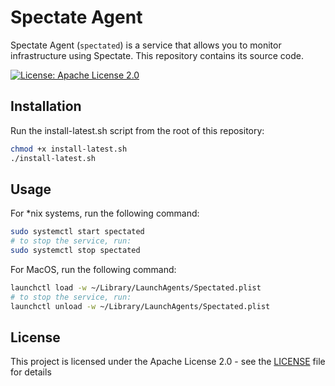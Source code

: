 # Spectate Agent

Spectate Agent (`spectated`) is a service that allows you to monitor infrastructure using Spectate. This repository contains its source code.

[![License: Apache License 2.0](https://img.shields.io/badge/License-Apache%20License%202.0-yellow.svg)](https://opensource.org/license/apache-2-0/)

## Installation

Run the install-latest.sh script from the root of this repository:
```bash
chmod +x install-latest.sh
./install-latest.sh
```

## Usage

For *nix systems, run the following command:
```bash
sudo systemctl start spectated
# to stop the service, run:
sudo systemctl stop spectated
```

For MacOS, run the following command:
```bash
launchctl load -w ~/Library/LaunchAgents/Spectated.plist
# to stop the service, run:
launchctl unload -w ~/Library/LaunchAgents/Spectated.plist
```

## License

This project is licensed under the Apache License 2.0 - see the [LICENSE](LICENSE) file for details
